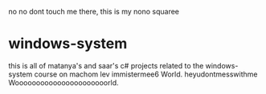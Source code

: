 no no dont touch me there, this is my nono squaree
# windows-system
this is all of matanya's and saar's c# projects related to the windows-system course on machom lev
immistermee6 World.
heyudontmesswithme Woooooooooooooooooooooorld.